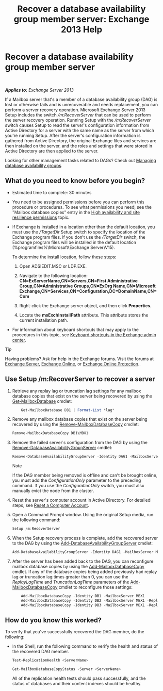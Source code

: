 ﻿---
title: 'Recover a database availability group member server: Exchange 2013 Help'
TOCTitle: Recover a database availability group member server
ms:assetid: eccd8f61-9706-4bb7-a62a-ec7c166f8019
ms:mtpsurl: https://technet.microsoft.com/en-us/library/Dd638206(v=EXCHG.150)
ms:contentKeyID: 48385683
ms.date: 12/09/2016
mtps_version: v=EXCHG.150
---

# Recover a database availability group member server

 

_**Applies to:** Exchange Server 2013_


If a Mailbox server that's a member of a database availability group (DAG) is lost or otherwise fails and is unrecoverable and needs replacement, you can perform a server recovery operation. Microsoft Exchange Server 2013 Setup includes the switch */m:RecoverServer* that can be used to perform the server recovery operation. Running Setup with the */m:RecoverServer* switch causes Setup to read the server's configuration information from Active Directory for a server with the same name as the server from which you're running Setup. After the server's configuration information is gathered from Active Directory, the original Exchange files and services are then installed on the server, and the roles and settings that were stored in Active Directory are then applied to the server.

Looking for other management tasks related to DAGs? Check out [Managing database availability groups](managing-database-availability-groups-exchange-2013-help.md).

## What do you need to know before you begin?

  - Estimated time to complete: 30 minutes

  - You need to be assigned permissions before you can perform this procedure or procedures. To see what permissions you need, see the "Mailbox database copies" entry in the [High availability and site resilience permissions](high-availability-and-site-resilience-permissions-exchange-2013-help.md) topic.

  - If Exchange is installed in a location other than the default location, you must use the */TargetDir* Setup switch to specify the location of the Exchange program files. If you don't use the */TargetDir* switch, the Exchange program files will be installed in the default location (%programfiles%\\Microsoft\\Exchange Server\\V15).
    
    To determine the install location, follow these steps:
    
    1.  Open ADSIEDIT.MSC or LDP.EXE.
    
    2.  Navigate to the following location: **CN=ExServerName,CN=Servers,CN=First Administrative Group,CN=Administrative Groups,CN=ExOrg Name,CN=Microsoft Exchange,CN=Services,CN=Configuration,DC=DomainName,CN=Com**
    
    3.  Right-click the Exchange server object, and then click **Properties**.
    
    4.  Locate the **msExchInstallPath** attribute. This attribute stores the current installation path.

  - For information about keyboard shortcuts that may apply to the procedures in this topic, see [Keyboard shortcuts in the Exchange admin center](keyboard-shortcuts-in-the-exchange-admin-center-2013-help.md).


> [!TIP]
> Having problems? Ask for help in the Exchange forums. Visit the forums at <A href="https://go.microsoft.com/fwlink/p/?linkid=60612">Exchange Server</A>, <A href="https://go.microsoft.com/fwlink/p/?linkid=267542">Exchange Online</A>, or <A href="https://go.microsoft.com/fwlink/p/?linkid=285351">Exchange Online Protection</A>..



## Use Setup /m:RecoverServer to recover a server

1.  Retrieve any replay lag or truncation lag settings for any mailbox database copies that exist on the server being recovered by using the [Get-MailboxDatabase](https://technet.microsoft.com/en-us/library/bb124924\(v=exchg.150\)) cmdlet:
    
    ```powershell
        Get-MailboxDatabase DB1 | Format-List *lag*
    ```

2.  Remove any mailbox database copies that exist on the server being recovered by using the [Remove-MailboxDatabaseCopy](https://technet.microsoft.com/en-us/library/dd335119\(v=exchg.150\)) cmdlet:
    
    ```powershell
    Remove-MailboxDatabaseCopy DB1\MBX1
    ```

3.  Remove the failed server's configuration from the DAG by using the [Remove-DatabaseAvailabilityGroupServer](https://technet.microsoft.com/en-us/library/dd297956\(v=exchg.150\)) cmdlet:
    
    ```powershell
    Remove-DatabaseAvailabilityGroupServer -Identity DAG1 -MailboxServer MBX1
    ```
    

    > [!NOTE]
    > If the DAG member being removed is offline and can't be brought online, you must add the <EM>ConfigurationOnly</EM> parameter to the preceding command. If you use the <EM>ConfigurationOnly</EM> switch, you must also manually evict the node from the cluster.



4.  Reset the server's computer account in Active Directory. For detailed steps, see [Reset a Computer Account](https://go.microsoft.com/fwlink/p/?linkid=167188).

5.  Open a Command Prompt window. Using the original Setup media, run the following command:
    
    ```powershell
    Setup /m:RecoverServer
    ```

6.  When the Setup recovery process is complete, add the recovered server to the DAG by using the [Add-DatabaseAvailabilityGroupServer](https://technet.microsoft.com/en-us/library/dd298049\(v=exchg.150\)) cmdlet:
    
    ```powershell
    Add-DatabaseAvailabilityGroupServer -Identity DAG1 -MailboxServer MBX1
    ```

7.  After the server has been added back to the DAG, you can reconfigure mailbox database copies by using the [Add-MailboxDatabaseCopy](https://technet.microsoft.com/en-us/library/dd298105\(v=exchg.150\)) cmdlet. If any of the database copies being added previously had replay lag or truncation lag times greater than 0, you can use the *ReplayLagTime* and *TruncationLagTime* parameters of the [Add-MailboxDatabaseCopy](https://technet.microsoft.com/en-us/library/dd298105\(v=exchg.150\)) cmdlet to reconfigure those settings:
    
    ```powershell
        Add-MailboxDatabaseCopy -Identity DB1 -MailboxServer MBX1
        Add-MailboxDatabaseCopy -Identity DB2 -MailboxServer MBX1 -ReplayLagTime 3.00:00:00
        Add-MailboxDatabaseCopy -Identity DB3 -MailboxServer MBX1 -ReplayLagTime 3.00:00:00 -TruncationLagTime 3.00:00:00
    ```

## How do you know this worked?

To verify that you've successfully recovered the DAG member, do the following:

  - In the Shell, run the following command to verify the health and status of the recovered DAG member.
    
    
    ```powershell
    Test-ReplicationHealth <ServerName>
    ```

    ```powershell
    Get-MailboxDatabaseCopyStatus -Server <ServerName>
    ```

    
    All of the replication health tests should pass successfully, and the status of databases and their content indexes should be healthy.


